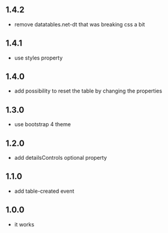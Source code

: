 ## 1.4.2

* remove datatables.net-dt that was breaking css a bit

## 1.4.1

* use styles property

## 1.4.0

* add possibility to reset the table by changing the properties

## 1.3.0

* use bootstrap 4 theme

## 1.2.0

* add detailsControls optional property

## 1.1.0

* add table-created event

## 1.0.0

* it works
